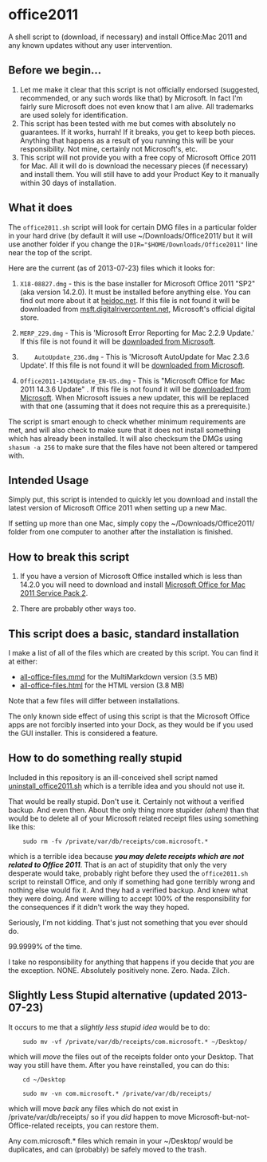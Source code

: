 office2011
==========

A shell script to (download, if necessary) and install Office:Mac 2011 and any known updates without any user intervention.

## Before we begin… ##

1. Let me make it clear that this script is not officially endorsed (suggested, recommended, or any such words like that) by Microsoft. In fact I'm fairly sure Microsoft does not even know that I am alive. All trademarks are used solely for identification.
2. This script has been tested with me but comes with absolutely no guarantees. If it works, hurrah! If it breaks, you get to keep both pieces. Anything that happens as a result of you running this will be your responsibility. Not mine, certainly not Microsoft's, etc.
3. This script will not provide you with a free copy of Microsoft Office 2011 for Mac. All it will do is download the necessary pieces (if necessary) and install them. You will still have to add your Product Key to it manually within 30 days of installation.

## What it does ##

The `office2011.sh`  script will look for certain DMG files in a particular folder in your hard drive (by default it will use ~/Downloads/Office2011/ but it will use another folder if you change the `DIR="$HOME/Downloads/Office2011"` line near the top of the script.

Here are the current (as of 2013-07-23) files which it looks for:

1.	`X18-08827.dmg` - this is the base installer for Microsoft Office 2011 "SP2" (aka version 14.2.0). It must be installed before anything else. You can find out more about it at [heidoc.net][1]. If this file is not found it will be downloaded from [msft.digitalrivercontent.net][], Microsoft's official digital store.

2. `MERP_229.dmg` - This is 'Microsoft Error Reporting for Mac 2.2.9 Update.' If this file is not found it will be [downloaded from Microsoft][2].

3. `	AutoUpdate_236.dmg` - This is 'Microsoft AutoUpdate for Mac 2.3.6 Update'. If this file is not found it will be [downloaded from Microsoft][3].

4. 	`Office2011-1436Update_EN-US.dmg` - This is "Microsoft Office for Mac 2011 14.3.6 Update" . If this file is not found it will be [downloaded from Microsoft][4]. When Microsoft issues a new updater, this will be replaced with that one (assuming that it does not require this as a prerequisite.)

The script is smart enough to check whether minimum requirements are met, and will also check to make sure that it does not install something which has already been installed. It will also checksum the DMGs using `shasum -a 256` to make sure that the files have not been altered or tampered with.

## Intended Usage

Simply put, this script is intended to quickly let you download and install the latest version of Microsoft Office 2011 when setting up a new Mac.

If setting up more than one Mac, simply copy the ~/Downloads/Office2011/ folder from one computer to another after the installation is finished.

## How to break this script ##

1. If you have a version of Microsoft Office installed which is less than 14.2.0 you will need to download and install [Microsoft Office for Mac 2011 Service Pack 2](http://www.microsoft.com/en-us/download/details.aspx?id=29419).

2. There are probably other ways too.

## This script does a basic, standard installation ##

I make a list of all of the files which are created by this script. You can find it at either:

* [all-office-files.mmd][5] for the MultiMarkdown version (3.5 MB)
* [all-office-files.html][6] for the HTML version (3.8 MB)

Note that a few files will differ between installations.

The only known side effect of using this script is that the Microsoft Office apps are not
forcibly inserted into your Dock, as they would be if you used the GUI installer.
This is considered a feature.

## How to do something really stupid

Included in this repository is an ill-conceived shell script named [uninstall_office2011.sh][666] which is a terrible idea and you should not use it.

That would be really stupid. Don't use it. Certainly not without a verified backup. And even then. About the only thing more stupider *(ahem)* than that would be to delete all of your Microsoft related receipt files using something like this:

		sudo rm -fv /private/var/db/receipts/com.microsoft.*

which is a terrible idea because ***you may delete receipts which are not related to Office 2011***. That is an act of stupidity that only the very desperate would take, probably right before they used the `office2011.sh` script to reinstall Office, and only if something had gone terribly wrong and nothing else would fix it. And they had a verified backup. And knew what they were doing. And were willing to accept 100% of the responsibility for the consequences if it didn't work the way they hoped.

Seriously, I'm not kidding. That's just not something that you ever should do.

99.9999% of the time.

I take no responsibility for anything that happens if you decide that *you* are the exception. NONE. Absolutely positively none. Zero. Nada. Zilch.

## Slightly Less Stupid alternative (updated 2013-07-23)
It occurs to me that a *slightly less stupid idea* would be to do:

		sudo mv -vf /private/var/db/receipts/com.microsoft.* ~/Desktop/

which will *move* the files out of the receipts folder onto your Desktop. That way you still have them. After you have reinstalled, you can do this:

		cd ~/Desktop
		
		sudo mv -vn com.microsoft.* /private/var/db/receipts/

which will move *back* any files which do not exist in /private/var/db/receipts/ so if you *did* happen to move Microsoft-but-not-Office-related receipts, you can restore them.

Any com.microsoft.* files which remain in your ~/Desktop/ would be duplicates, and can (probably) be safely moved to the trash.

<!-- Reference Links -->

[1]: http://www.heidoc.net/joomla/technology-science/microsoft/61-office-2011-for-mac-direct-download-links

[2]: http://www.microsoft.com/en-us/download/details.aspx?id=35382

[3]: http://www.microsoft.com/en-us/download/details.aspx?id=35381

[4]: http://www.microsoft.com/en-us/download/details.aspx?id=39634

[5]: https://raw.github.com/tjluoma/office2011/master/all-office-files.mmd

[6]: https://raw.github.com/tjluoma/office2011/master/all-office-files.html

[666]: https://raw.github.com/tjluoma/office2011/master/uninstall_office2011.sh


[msft.digitalrivercontent.net]: http://msft.digitalrivercontent.net/mac/X18-08827.dmg
